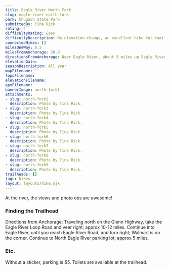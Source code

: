 ```yaml
---
title: Eagle River North Fork
slug: eagle-river-north-fork
park: Chugach State Park
submittedBy: Tina Rick
rating: 4
difficultyRating: Easy
difficultyDescription: No elevation change, an excellent hike for families with small children
connectedHikes: []
milesOneWay: 0.5
milesFromAnchorage: 20.0
directionsFromAnchorage: Near Eagle River, about 5 miles up Eagle River Road
elevationGain: 
seasonDescription: All year
mapFilename: ''
topoFilename: 
elevationFilename: 
gpxFilename: 
bannerImage: north-fork1
attachments:
- slug: north-fork2
  description: Photo by Tina Rick.
- slug: north-fork3
  description: Photo by Tina Rick.
- slug: north-fork4
  description: Photo by Tina Rick.
- slug: north-fork5
  description: Photo by Tina Rick.
- slug: north-fork6
  description: Photo by Tina Rick.
- slug: north-fork7
  description: Photo by Tina Rick.
- slug: north-fork8
  description: Photo by Tina Rick.
- slug: north-fork9
  description: Photo by Tina Rick.
trailheads: []
tags: hikes
layout: layouts/hike.njk
---
```

At the river, the views and photo ops are awesome!

### Finding the Trailhead

Directions from Anchorage: Traveling north on the Glenn Highway, take the Eagle River Loop Road and veer right; approx 10-12 miles. Continue into Eagle River, until you reach Eagle River Road, and turn right; Walmart is on the corner. Continue to North Eagle River parking lot; approx 5 miles.

### Etc.

Without a sticker, parking is $5. Toilets are available at the trailhead.